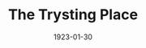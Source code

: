 ---
title: The Trysting Place
date: 1923-01-30
closing_date:
layout: productions
featured_image:
image_caption:
image_credit:
playbill:
category:
Theatre: Theatre Jacksonville
cast:
- Bertha Snyder: Jessie Briggs
- Charles W. Crooke, Jr.: Rupert Smith
- Frank Stringfellow: Launcelot Briggs
- Fred L. Mulliken: Mysterious Voice
- Helen Mullikin: Mrs. Curtis
- Mrs. C.A. Bisbee: Mrs. Briggs
- Ted Silber: Mr. Ingoldsby
crew:
- Stage Decoration/Props:
  - Marion Adams
  - Mrs. F.L. Mullikin
understudies:
orchestra:
external_links:
---